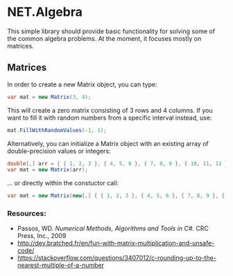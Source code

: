 # NET.Algebra

This simple library should provide basic functionality for solving some of the common algebra problems. At the moment, it focuses mostly on matrices.

## Matrices
In order to create a new Matrix object, you can type:

```c#
var mat = new Matrix(3, 4);
```
This will create a zero matrix consisting of 3 rows and 4 columns. If you want to fill it with random numbers from a specific interval instead, use:
```c#
mat.FillWithRandomValues(-1, 1);
```
Alternatively, you can initialize a Matrix object with an existing array of double-precision values or integers:
```c#
double[,] arr = { { 1, 2, 3 }, { 4, 5, 6 }, { 7, 8, 9 }, { 10, 11, 12 } };
var mat = new Matrix(arr);
```
... or directly within the constuctor call:
```c#
var mat = new Matrix(new[,] { { 1, 2, 3 }, { 4, 5, 6 }, { 7, 8, 9 }, { 10, 11, 12 } });
```

### Resources:  
* Passos, WD. *Numerical Methods, Algorithms and Tools in C#*. CRC Press, Inc., 2009  
* http://dev.bratched.fr/en/fun-with-matrix-multiplication-and-unsafe-code/  
* https://stackoverflow.com/questions/3407012/c-rounding-up-to-the-nearest-multiple-of-a-number
